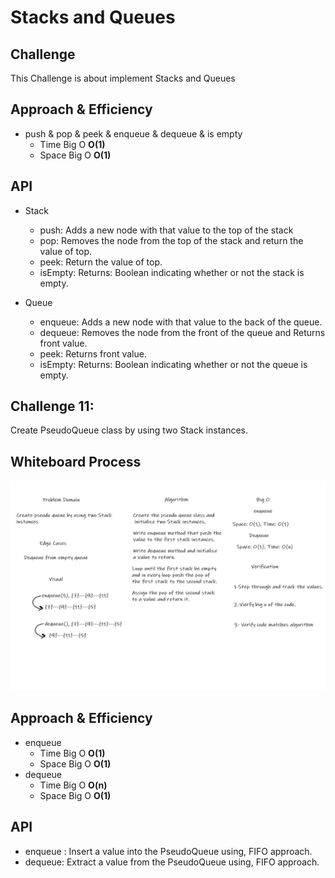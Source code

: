 # Stacks and Queues

## Challenge
This Challenge is about implement Stacks and  Queues


## Approach & Efficiency

 * push & pop & peek & enqueue & dequeue & is empty
     * Time Big O **O(1)**
     * Space Big O **O(1)**

## API

* Stack

   * push: Adds a new node with that value to the top of the stack 
   * pop: Removes the node from the top of the stack and return the value of top.
   * peek: Return the value of top.
   * isEmpty: Returns: Boolean indicating whether or not the stack is empty.

* Queue   

  * enqueue: Adds a new node with that value to the back of the queue.
  * dequeue: Removes the node from the front of the queue and Returns front value.
  * peek: Returns front value.
  * isEmpty: Returns: Boolean indicating whether or not the queue is empty.

## Challenge 11:
Create PseudoQueue class by using two Stack instances.

## Whiteboard Process

![PseudoQueue](cc11.png)

## Approach & Efficiency

* enqueue
   * Time Big O **O(1)**
   * Space Big O **O(1)**
 * dequeue
   * Time Big O **O(n)**
   * Space Big O **O(1)**

## API

* enqueue : Insert a value into the PseudoQueue using, FIFO approach.
* dequeue: Extract a value from the PseudoQueue using, FIFO approach.

